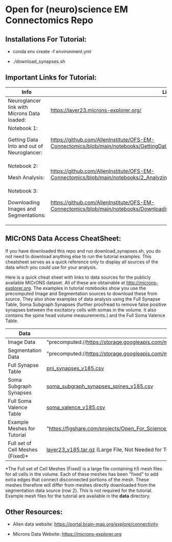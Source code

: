 
<h1>Open for (neuro)science EM Connectomics Repo </h1>

<h2>Installations For Tutorial:</h2>

- conda env create -f environment.yml

- ./download_synapses.sh


<h2>Important Links for Tutorial:</h2>


| Info   |  Link
|--------|---------
|Neuroglancer link with Microns Data loaded: | https://layer23.microns-explorer.org/
|Notebook 1: <p> Getting Data Into and out of Neuroglancer: | https://github.com/AllenInstitute/OFS-EM-Connectomics/blob/main/notebooks/GettingDataIntoAndOutOfNeuroglancer.ipynb
|Notebook 2:  <p> Mesh Analysis: | https://github.com/AllenInstitute/OFS-EM-Connectomics/blob/main/notebooks/2_AnalyzingAndVisualizingMeshes.ipynb
|Notebook 3:  <p> Downloading Images and Segmentations: | https://github.com/AllenInstitute/OFS-EM-Connectomics/blob/main/notebooks/Downloading%20Images%20and%20Segmentations.ipynb


<h2> MICrONS Data Access CheatSheet: </h2>


If you have downloaded this repo and run download_synapses.sh, you do not need to download anything else to run the tutorial examples. This cheatsheet serves as a quick reference only to display all sources of the data which you could use for your analysis.

Here is a quick cheat sheet with links to data sources for the publicly available MICrONS dataset. All of these are obtainable at http://microns-explorer.org. The examples in tutorial notebooks show you use the precomputed Image and Segmentation sources to download these from source. They also show examples of data analysis using the Full Synapse Table, Soma Subgraph Synapses (further proofread to remove false positive synapses between the excitatory cells with somas in the volume.  It also contains the spine head volume measurements.)  and the Full Soma Valence Table. 



| Data   |  Source
|--------|---------
|Image Data | "precomputed://https://storage.googleapis.com/microns_public_datasets/pinky100_v0/son_of_alignment_v15_rechunked"
|Segmentation Data | "precomputed://https://storage.googleapis.com/microns_public_datasets/pinky100_v185/seg"
|Full Synapse Table| [pni_synapses_v185.csv](https://zenodo.org/record/3710459/files/pni_synapses_v185.csv?download=1)
|Soma Subgraph Synapses | [soma_subgraph_synapses_spines_v185.csv](https://zenodo.org/record/3710459/files/soma_subgraph_synapses_spines_v185.csv?download=1)
|Full Soma Valence Table | [soma_valence_v185.csv](https://zenodo.org/record/3710459/files/soma_valence_v185.csv?download=1)
|Example Meshes for Tutorial | "https://figshare.com/projects/Open_For_Science_-_MICrONS_Explorer_Tutorial/99908"
|Full set of Cell Meshes (Fixed)* | [layer23_v185.tar.gz](https://zenodo.org/record/3710459/files/layer23_v185.tar.gz?download=1) (Large File, Not Needed for Tutorial)



*The Full set of Cell Meshes (Fixed) is a large file containing h5 mesh files for all cells in the volume. Each of these meshes has been "fixed" to add extra edges that connect disconnected portions of the mesh. These meshes therefore will differ from meshes directly downloaded from the segmentation data source (row 2). This is not required for the tutorial. Example mesh files for the tutorial are available in the <b>data</b> directory. 

<h2>Other Resources:</h2>

- Allen data website:  https://portal.brain-map.org/explore/connectivity

- Microns Data Website:         https://microns-explorer.org